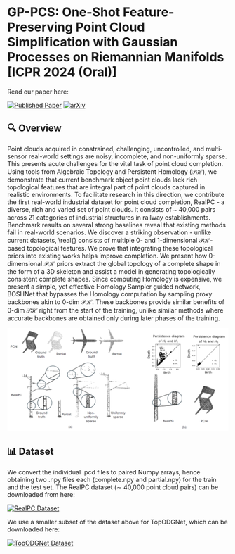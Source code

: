 # GP-PCS: One-Shot Feature-Preserving Point Cloud Simplification with Gaussian Processes on Riemannian Manifolds [ICPR 2024 (Oral)]

Read our paper here:

[![Published Paper](https://img.shields.io/badge/Published-Paper-blue)](https://openaccess.thecvf.com/content/ICCV2025/papers/Pathak_Revisiting_Point_Cloud_Completion_Are_We_Ready_For_The_Real-World_ICCV_2025_paper.pdf)
[![arXiv](https://img.shields.io/badge/arXiv-2303.15225-b31b1b.svg)](https://arxiv.org/pdf/2411.17580)

## 🔍 Overview

Point clouds acquired in constrained, challenging, uncontrolled, and multi-sensor real-world settings are noisy, incomplete, and non-uniformly sparse. This presents acute challenges for the vital task of point cloud completion. Using tools from Algebraic Topology and Persistent Homology ($\mathcal{PH}$), we demonstrate that current benchmark object point clouds lack rich topological features that are integral part of point clouds captured in realistic environments. To facilitate research in this direction, we contribute the first real-world industrial dataset for point cloud completion, RealPC - a diverse, rich and varied set of point clouds. It consists of $\sim$ 40,000 pairs across 21 categories of industrial structures  in railway establishments. Benchmark results on several strong baselines reveal that existing methods fail in real-world scenarios. We discover a striking observation - unlike current datasets, \real{} consists of multiple 0- and 1-dimensional $\mathcal{PH}$-based topological features. We prove that integrating these topological priors into existing works helps improve completion. We present how 0-dimensional $\mathcal{PH}$ priors extract the global topology of a complete shape in the form of a 3D skeleton and assist a model in generating topologically consistent complete shapes. Since computing Homology is expensive, we present a simple, yet effective Homology Sampler guided network, BOSHNet that bypasses the Homology computation by sampling proxy backbones akin to 0-dim $\mathcal{PH}$. These backbones provide similar benefits of 0-dim $\mathcal{PH}$ right from the start of the training, unlike similar methods where accurate backbones are obtained only during later phases of the training.

![Teaser](./teaser.png)

## 📊 Dataset

We convert the individual .pcd files to paired Numpy arrays, hence obtaining two .npy files each (complete.npy and partial.npy) for the train and the test set. The RealPC dataset ($\sim$ 40,000 point cloud pairs) can be downloaded from here: 

[![RealPC Dataset](https://img.shields.io/badge/RealPC-Dataset-yellow)](https://drive.google.com/file/d/1decE9LodqeZP1C4zIxgqXBgvDZWD87j2/view?usp=sharing)

We use a smaller subset of the dataset above for TopODGNet, which can be downloaded here:

[![TopODGNet Dataset](https://img.shields.io/badge/TopODGNet-Dataset-green)](https://drive.google.com/file/d/1L7NWkhkkaKP6q74o1jBO-2SxuAkeDBLn/view?usp=sharing)






